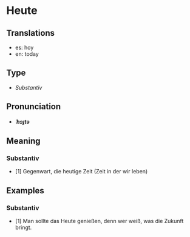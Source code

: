 # Heute
## Translations
- es: hoy
- en: today
## Type
- _Substantiv_
## Pronunciation
- **_ˈhɔɪ̯tə_**
## Meaning
### Substantiv
- [1] Gegenwart, die heutige Zeit (Zeit in der wir leben)
## Examples
### Substantiv
- [1] Man sollte das Heute genießen, denn wer weiß, was die Zukunft bringt.
